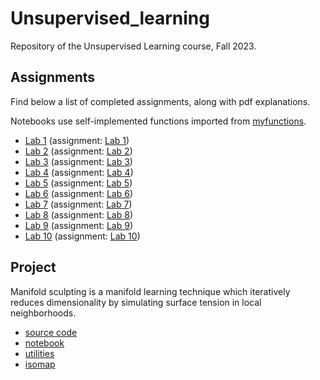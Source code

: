 # Unsupervised_learning

Repository of the Unsupervised Learning course, Fall 2023.

## Assignments 

Find below a list of completed assignments, along with pdf explanations.

Notebooks use self-implemented functions imported from [myfunctions](myfunctions.py).

- [Lab 1](Lab1.ipynb) (assignment: [Lab 1](assignments/Lab1.pdf))
- [Lab 2](Lab1.ipynb) (assignment: [Lab 2](assignments/Lab1.pdf))
- [Lab 3](Lab1.ipynb) (assignment: [Lab 3](assignments/Lab1.pdf))
- [Lab 4](Lab1.ipynb) (assignment: [Lab 4](assignments/Lab1.pdf))
- [Lab 5](Lab1.ipynb) (assignment: [Lab 5](assignments/Lab1.pdf))
- [Lab 6](Lab1.ipynb) (assignment: [Lab 6](assignments/Lab1.pdf))
- [Lab 7](Lab1.ipynb) (assignment: [Lab 7](assignments/Lab1.pdf))
- [Lab 8](Lab1.ipynb) (assignment: [Lab 8](assignments/Lab1.pdf))
- [Lab 9](Lab1.ipynb) (assignment: [Lab 9](assignments/Lab1.pdf))
- [Lab 10](Lab1.ipynb) (assignment: [Lab 10](assignments/Lab1.pdf))

## Project

Manifold sculpting is a manifold learning technique which iteratively reduces dimensionality by simulating surface
tension in local neighborhoods.

- [source code](project/manifold_sculpting.py)
- [notebook](project/project.ipynb)
- [utilities](project/utils.py)
- [isomap](project/isomap.py)
